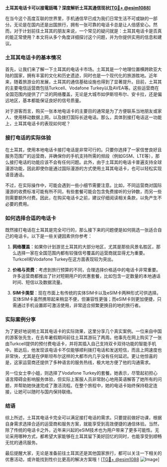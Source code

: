 **土耳其电话卡可以接電話嗎？深度解析土耳其通信现状[[TG💪+ @esim1088](https://t.me/s/esim1088)]**

在当今这个高度互联的世界里，手机通信早已成为我们日常生活不可或缺的一部分。无论是在国内还是出国旅行，拥有一张可靠的电话卡总是让人倍感安心。然而，对于计划前往土耳其的朋友来说，一个常见的疑问就是：土耳其电话卡是否真的能正常使用？本文将从多个角度详细探讨这个问题，并为你提供实用的信息和建议。

### 土耳其电话卡的基本情况

首先，让我们来了解一下土耳其的电话卡市场。土耳其是一个地理位置横跨欧亚大陆的国家，拥有丰富的文化和历史遗迹，同时也是一个现代化的旅游胜地。近年来，随着旅游业的发展，土耳其的通信基础设施也得到了显著提升。目前，土耳其的主要电信运营商包括Turkcell、Vodafone Turkey以及AVEA等。这些运营商在全国范围内提供了广泛的网络覆盖，无论是大城市如伊斯坦布尔、安卡拉，还是偏远地区，基本都能保证良好的信号质量。

对于游客而言，购买一张本地电话卡的主要目的通常是为了方便联系当地朋友或家人、使用移动数据上网，以及拨打国际长途电话。那么，具体到接打电话这一功能上，土耳其电话卡的表现如何呢？

### 接打电话的实际体验

在土耳其，使用本地电话卡接打电话是非常可行的。只要你选择了一家信誉良好且服务范围广的运营商，并确保你的手机支持所需的频段（例如GSM、LTE等），那么接打电话的功能应该不会有任何问题。此外，由于土耳其的电话卡普遍支持全球漫游功能，因此即使你是通过国际漫游的方式使用土耳其电话卡，也可以轻松实现语音通话。

不过，在实际操作中，可能会遇到一些小细节需要注意。比如，不同运营商对国际漫游的收费标准可能有所不同，有些套餐可能会包含免费接听的分钟数，而另一些则需要额外付费。因此，在购买电话卡之前，建议仔细阅读相关条款，以免产生不必要的费用。

### 如何选择合适的电话卡

既然接打电话在土耳其是完全可行的，那么接下来的问题便是如何挑选一张适合自己的电话卡。以下是一些关键因素供你参考：

1. **网络覆盖**：如果你计划游览土耳其的大部分地区，尤其是那些风景名胜区，那么选择一家在全国范围内都有较强信号覆盖的运营商就显得尤为重要。Turkcell和Vodafone Turkey在这方面表现较为突出。

2. **价格与资费**：考虑到旅行预算的不同，合理选择价格适中的电话卡非常重要。许多运营商都推出了针对短期用户的优惠套餐，比如包含一定数量的本地通话时间、短信以及数据流量。

3. **SIM卡类型**：现在市面上有传统的实体SIM卡以及eSIM卡两种形式可供选择。实体SIM卡虽然携带起来稍显不便，但兼容性更强；而eSIM卡则更加便捷，只需通过手机设置即可激活使用，非常适合频繁更换目的地的旅行者。

### 实际案例分享

为了更好地说明土耳其电话卡的实际效果，这里分享几个真实案例。一位来自中国的游客张先生，在去年暑假期间前往土耳其游玩了两周。他事先在网上购买了一张由Turkcell提供的预付费电话卡，并将其插入自己支持双卡双待功能的智能手机中。抵达后，他发现该电话卡不仅能够顺利拨打电话和发送短信，而且上网速度也非常快，尤其是在伊斯坦布尔这样的大都市内几乎没有任何延迟。更让他惊喜的是，这家运营商还提供了多种语言的服务热线，极大地方便了他的沟通需求。

另一位女士李小姐，则选择了Vodafone Turkey的套餐。她表示，尽管起初担心语言障碍会影响服务体验，但实际上客服人员非常耐心地用英语解答了她所有的问题，并帮助她快速完成了激活流程。在整个旅程中，她的电话卡始终保持稳定连接，让她可以随时与国内保持联络。

### 结语

综上所述，土耳其电话卡完全可以满足接打电话的需求。只要提前做好功课，根据自身需求选择合适的运营商和服务方案，就能享受到高效便捷的通信体验。当然，除了传统的电话卡之外，近年来兴起的eSIM技术也为用户带来了更多可能性。无论采用哪种方式，都希望大家能够在土耳其留下美好回忆的同时，也能享受到顺畅无忧的通讯服务。

最后提醒大家，无论是准备前往土耳其还是其他国家旅行，都可以关注一下相关的优惠活动，或许能找到性价比更高的解决方案哦！[[TG💪+ @esim1088](https://t.me/s/esim1088) ![Image](https://i.postimg.cc/4NQfJmqS/Snipaste-2025-05-13-00-14-12.png)]
